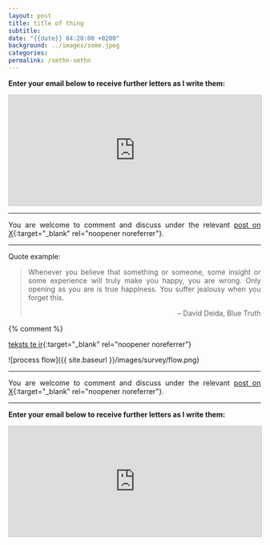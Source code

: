 ```yaml
---
layout: post
title: title of thing
subtitle: 
date: "{{date}} 04:20:00 +0200"
background: ../images/some.jpeg
categories: 
permalink: /smthn-smthn
---
```

<style>
p {
	text-align: justify
}
</style>

**Enter your email below to receive further letters as I write them:**
<iframe
scrolling="no"
style="width:100%!important;height:220px;border:1px #ccc solid !important"
src="https://buttondown.email/paulis?as_embed=true"
></iframe>

---

You are welcome to comment and discuss under the relevant [post on X](){:target="_blank" rel="noopener noreferrer"}.

---

Quote example:

> Whenever you believe that something or someone, some insight or some experience will truly make you happy, you are wrong. Only opening as you are is true happiness. You suffer jealousy when you forget this.
> <div style="text-align: right"> – David Deida, Blue Truth </div>

{% comment %}

[teksts te ir][linkname]{:target="_blank" rel="noopener noreferrer"}

[linkname]: after-hours

![process flow]({{ site.baseurl }}/images/survey/flow.png)


---

You are welcome to comment and discuss under the relevant [post on X](){:target="_blank" rel="noopener noreferrer"}.

---

**Enter your email below to receive further letters as I write them:**
<iframe
scrolling="no"
style="width:100%!important;height:220px;border:1px #ccc solid !important"
src="https://buttondown.email/paulis?as_embed=true"
></iframe>